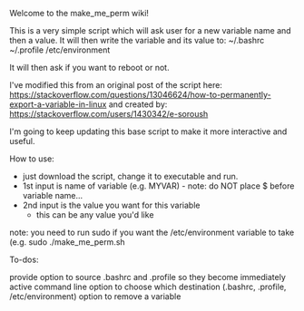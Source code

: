 Welcome to the make_me_perm wiki!

This is a very simple script which will ask user for a new variable name and then a value. It will then write the variable and its value to: ~/.bashrc ~/.profile /etc/environment

It will then ask if you want to reboot or not.

I've modified this from an original post of the script here: https://stackoverflow.com/questions/13046624/how-to-permanently-export-a-variable-in-linux and created by: https://stackoverflow.com/users/1430342/e-soroush

I'm going to keep updating this base script to make it more interactive and useful.

How to use:
- just download the script, change it to executable and run.
- 1st input is name of variable (e.g. MYVAR)
           - note:  do NOT place $ before variable name...
- 2nd input is the value you want for this variable
   - this can be any value you'd like

note:  you need to run sudo if you want the /etc/environment variable to take (e.g. sudo ./make_me_perm.sh

To-dos:

provide option to source .bashrc and .profile so they become immediately active
command line option to choose which destination (.bashrc, .profile, /etc/environment)
option to remove a variable
